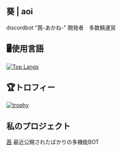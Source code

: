 ## 葵 | aoi
discordbot "茜-あかね-" 開発者　多数鯖運営
## 🖥️使用言語
[![Top Langs](https://github-readme-stats.vercel.app/api/top-langs/?username=aoikozu)](https://github.com/aoikozu/github-readme-stats)
## 🏆️トロフィー
[![trophy](https://github-profile-trophy.vercel.app/?username=aoikozu)](https://github.com/ryo-ma/github-profile-trophy)
## 私のプロジェクト
<a href="https://aoikozu.github.io/akane/" target=window>茜</a>
最近公開されたばかりの多機能BOT
